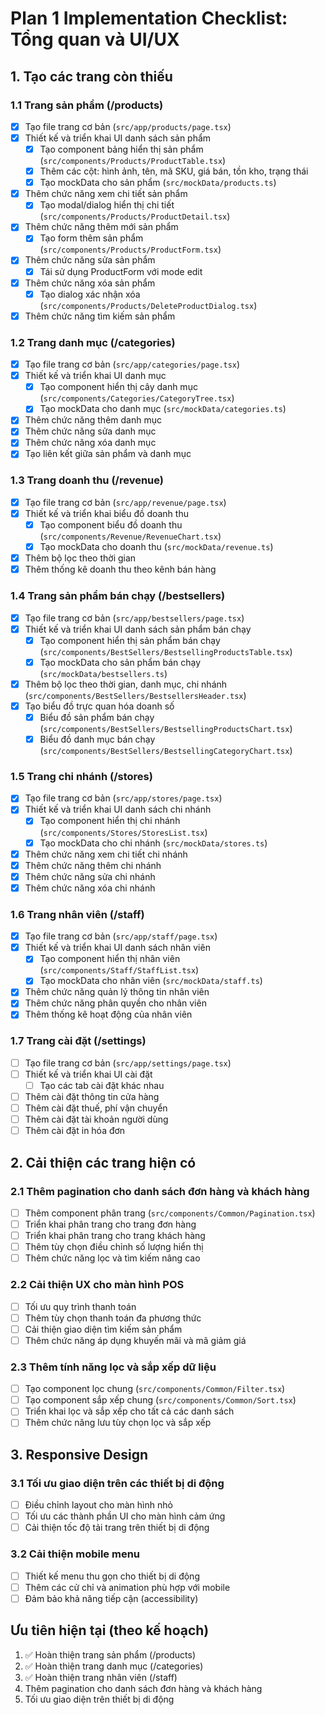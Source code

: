 # Plan 1 Implementation Checklist: Tổng quan và UI/UX

## 1. Tạo các trang còn thiếu

### 1.1 Trang sản phẩm (/products)
- [x] Tạo file trang cơ bản (`src/app/products/page.tsx`)
- [x] Thiết kế và triển khai UI danh sách sản phẩm
  - [x] Tạo component bảng hiển thị sản phẩm (`src/components/Products/ProductTable.tsx`)
  - [x] Thêm các cột: hình ảnh, tên, mã SKU, giá bán, tồn kho, trạng thái
  - [x] Tạo mockData cho sản phẩm (`src/mockData/products.ts`)
- [x] Thêm chức năng xem chi tiết sản phẩm
  - [x] Tạo modal/dialog hiển thị chi tiết (`src/components/Products/ProductDetail.tsx`)
- [x] Thêm chức năng thêm mới sản phẩm
  - [x] Tạo form thêm sản phẩm (`src/components/Products/ProductForm.tsx`)
- [x] Thêm chức năng sửa sản phẩm
  - [x] Tái sử dụng ProductForm với mode edit
- [x] Thêm chức năng xóa sản phẩm
  - [x] Tạo dialog xác nhận xóa (`src/components/Products/DeleteProductDialog.tsx`)
- [x] Thêm chức năng tìm kiếm sản phẩm

### 1.2 Trang danh mục (/categories)
- [x] Tạo file trang cơ bản (`src/app/categories/page.tsx`)
- [x] Thiết kế và triển khai UI danh mục
  - [x] Tạo component hiển thị cây danh mục (`src/components/Categories/CategoryTree.tsx`)
  - [x] Tạo mockData cho danh mục (`src/mockData/categories.ts`)
- [x] Thêm chức năng thêm danh mục
- [x] Thêm chức năng sửa danh mục
- [x] Thêm chức năng xóa danh mục
- [x] Tạo liên kết giữa sản phẩm và danh mục

### 1.3 Trang doanh thu (/revenue)
- [x] Tạo file trang cơ bản (`src/app/revenue/page.tsx`)
- [x] Thiết kế và triển khai biểu đồ doanh thu
  - [x] Tạo component biểu đồ doanh thu (`src/components/Revenue/RevenueChart.tsx`)
  - [x] Tạo mockData cho doanh thu (`src/mockData/revenue.ts`)
- [x] Thêm bộ lọc theo thời gian
- [x] Thêm thống kê doanh thu theo kênh bán hàng

### 1.4 Trang sản phẩm bán chạy (/bestsellers)
- [x] Tạo file trang cơ bản (`src/app/bestsellers/page.tsx`)
- [x] Thiết kế và triển khai UI danh sách sản phẩm bán chạy
  - [x] Tạo component hiển thị sản phẩm bán chạy (`src/components/BestSellers/BestsellingProductsTable.tsx`)
  - [x] Tạo mockData cho sản phẩm bán chạy (`src/mockData/bestsellers.ts`)
- [x] Thêm bộ lọc theo thời gian, danh mục, chi nhánh (`src/components/BestSellers/BestsellersHeader.tsx`)
- [x] Tạo biểu đồ trực quan hóa doanh số
  - [x] Biểu đồ sản phẩm bán chạy (`src/components/BestSellers/BestsellingProductsChart.tsx`)
  - [x] Biểu đồ danh mục bán chạy (`src/components/BestSellers/BestsellingCategoryChart.tsx`)

### 1.5 Trang chi nhánh (/stores)
- [x] Tạo file trang cơ bản (`src/app/stores/page.tsx`)
- [x] Thiết kế và triển khai UI danh sách chi nhánh
  - [x] Tạo component hiển thị chi nhánh (`src/components/Stores/StoresList.tsx`)
  - [x] Tạo mockData cho chi nhánh (`src/mockData/stores.ts`)
- [x] Thêm chức năng xem chi tiết chi nhánh
- [x] Thêm chức năng thêm chi nhánh
- [x] Thêm chức năng sửa chi nhánh
- [x] Thêm chức năng xóa chi nhánh

### 1.6 Trang nhân viên (/staff)
- [x] Tạo file trang cơ bản (`src/app/staff/page.tsx`)
- [x] Thiết kế và triển khai UI danh sách nhân viên
  - [x] Tạo component hiển thị nhân viên (`src/components/Staff/StaffList.tsx`)
  - [x] Tạo mockData cho nhân viên (`src/mockData/staff.ts`)
- [x] Thêm chức năng quản lý thông tin nhân viên
- [x] Thêm chức năng phân quyền cho nhân viên
- [x] Thêm thống kê hoạt động của nhân viên

### 1.7 Trang cài đặt (/settings)
- [ ] Tạo file trang cơ bản (`src/app/settings/page.tsx`)
- [ ] Thiết kế và triển khai UI cài đặt
  - [ ] Tạo các tab cài đặt khác nhau
- [ ] Thêm cài đặt thông tin cửa hàng
- [ ] Thêm cài đặt thuế, phí vận chuyển
- [ ] Thêm cài đặt tài khoản người dùng
- [ ] Thêm cài đặt in hóa đơn

## 2. Cải thiện các trang hiện có

### 2.1 Thêm pagination cho danh sách đơn hàng và khách hàng
- [ ] Thêm component phân trang (`src/components/Common/Pagination.tsx`)
- [ ] Triển khai phân trang cho trang đơn hàng
- [ ] Triển khai phân trang cho trang khách hàng
- [ ] Thêm tùy chọn điều chỉnh số lượng hiển thị
- [ ] Thêm chức năng lọc và tìm kiếm nâng cao

### 2.2 Cải thiện UX cho màn hình POS
- [ ] Tối ưu quy trình thanh toán
- [ ] Thêm tùy chọn thanh toán đa phương thức
- [ ] Cải thiện giao diện tìm kiếm sản phẩm
- [ ] Thêm chức năng áp dụng khuyến mãi và mã giảm giá

### 2.3 Thêm tính năng lọc và sắp xếp dữ liệu
- [ ] Tạo component lọc chung (`src/components/Common/Filter.tsx`)
- [ ] Tạo component sắp xếp chung (`src/components/Common/Sort.tsx`)
- [ ] Triển khai lọc và sắp xếp cho tất cả các danh sách
- [ ] Thêm chức năng lưu tùy chọn lọc và sắp xếp

## 3. Responsive Design

### 3.1 Tối ưu giao diện trên các thiết bị di động
- [ ] Điều chỉnh layout cho màn hình nhỏ
- [ ] Tối ưu các thành phần UI cho màn hình cảm ứng
- [ ] Cải thiện tốc độ tải trang trên thiết bị di động

### 3.2 Cải thiện mobile menu
- [ ] Thiết kế menu thu gọn cho thiết bị di động
- [ ] Thêm các cử chỉ và animation phù hợp với mobile
- [ ] Đảm bảo khả năng tiếp cận (accessibility)

## Ưu tiên hiện tại (theo kế hoạch)
1. ✅ Hoàn thiện trang sản phẩm (/products)
2. ✅ Hoàn thiện trang danh mục (/categories)
3. ✅ Hoàn thiện trang nhân viên (/staff)
4. Thêm pagination cho danh sách đơn hàng và khách hàng
5. Tối ưu giao diện trên thiết bị di động
